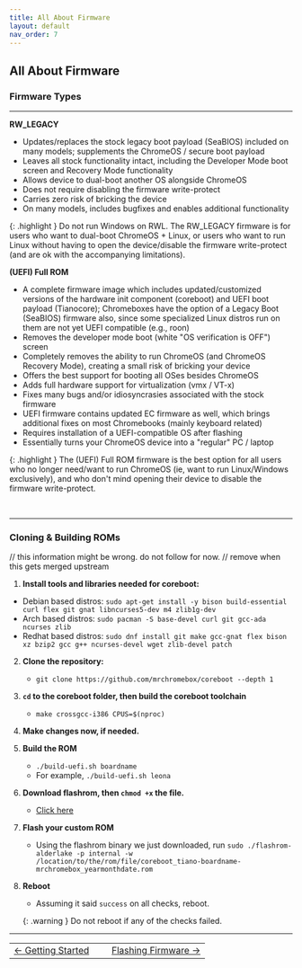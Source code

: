 ```yaml
---
title: All About Firmware
layout: default
nav_order: 7
---
```



## All About Firmware

### Firmware Types

----------------------

**RW_LEGACY**
* Updates/replaces the stock legacy boot payload (SeaBIOS) included on many models; supplements the ChromeOS / secure boot payload
* Leaves all stock functionality intact, including the Developer Mode boot screen and Recovery Mode functionality
* Allows device to dual-boot another OS alongside ChromeOS
* Does not require disabling the firmware write-protect
* Carries zero risk of bricking the device
* On many models, includes bugfixes and enables additional functionality

{: .highlight }
Do not run Windows on RWL. The RW_LEGACY firmware is for users who want to dual-boot ChromeOS + Linux, or users who want to run Linux without having to open the device/disable the firmware write-protect (and are ok with the accompanying limitations).


**(UEFI) Full ROM**
* A complete firmware image which includes updated/customized versions of the hardware init component (coreboot) and UEFI boot payload (Tianocore); Chromeboxes have the option of a Legacy Boot (SeaBIOS) firmware also, since some specialized Linux distros run on them are not yet UEFI compatible (e.g., roon)
* Removes the developer mode boot (white "OS verification is OFF") screen
* Completely removes the ability to run ChromeOS (and ChromeOS Recovery Mode), creating a small risk of bricking your device
* Offers the best support for booting all OSes besides ChromeOS
* Adds full hardware support for virtualization (vmx / VT-x)
* Fixes many bugs and/or idiosyncrasies associated with the stock firmware
* UEFI firmware contains updated EC firmware as well, which brings additional fixes on most Chromebooks (mainly keyboard related)
* Requires installation of a UEFI-compatible OS after flashing
* Essentially turns your ChromeOS device into a "regular" PC / laptop

{: .highlight }
The (UEFI) Full ROM firmware is the best option for all users who no longer need/want to run ChromeOS (ie, want to run Linux/Windows exclusively), and who don't mind opening their device to disable the firmware write-protect.

<br>

---------------

### Cloning & Building ROMs

// this information might be wrong. do not follow for now. 
// remove when this gets merged upstream 

1. **Install tools and libraries needed for coreboot:**
  * Debian based distros: `sudo apt-get install -y bison build-essential curl flex git gnat libncurses5-dev m4 zlib1g-dev`
  * Arch based distros: `sudo pacman -S base-devel curl git gcc-ada ncurses zlib`
  * Redhat based distros: `sudo dnf install git make gcc-gnat flex bison xz bzip2 gcc g++ ncurses-devel wget zlib-devel patch`
2. **Clone the repository:**
    * `git clone https://github.com/mrchromebox/coreboot --depth 1`
3. **`cd` to the coreboot folder, then build the coreboot toolchain**
    * `make crossgcc-i386 CPUS=$(nproc)`
4. **Make changes now, if needed.**
5. **Build the ROM**
    * `./build-uefi.sh boardname`
    * For example, `./build-uefi.sh leona`
6. **Download flashrom, then `chmod +x` the file.**
    * [Click here](https://elly.rocks/tmp/coreboot-development/flashrom-alderlake)
7. **Flash your custom ROM**
    * Using the flashrom binary we just downloaded, run `sudo ./flashrom-alderlake -p internal -w /location/to/the/rom/file/coreboot_tiano-boardname-mrchromebox_yearmonthdate.rom` 
8. **Reboot**
    * Assuming it said `success` on all checks, reboot.

   {: .warning }
    Do not reboot if any of the checks failed. 

--------------

<table>
<tr>
<td width="50%" style="text-align: left">
<a href="getting-started.html">← Getting Started</a> 
</td>
<td width="50%" style="text-align: right">
<a href="firmware.html">Flashing Firmware →</a> 
</td>
</tr>
</table>

